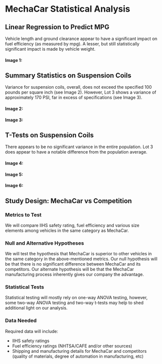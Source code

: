 # MechaCar Statistical Analysis

## Linear Regression to Predict MPG
Vehicle length and ground clearance appear to have a significant impact on fuel efficiency (as measured by mpg). A lesser, but still statistically significant impact is made by vehicle weight.

#### Image 1:

## Summary Statistics on Suspension Coils
Variance for suspension coils, overall, does not exceed the specified 100 pounds per square inch (see Image 2). However, Lot 3 shows a variance of approximately 170 PSI, far in excess of specifications (see Image 3).

#### Image 2: 

#### Image 3:

## T-Tests on Suspension Coils
There appears to be no significant variance in the entire population. Lot 3 does appear to have a notable difference from the population average.

#### Image 4:

#### Image 5:

#### Image 6:

## Study Design: MechaCar vs Competition
### Metrics to Test
We will compare IIHS safety rating, fuel efficiency and various size elements among vehicles in the same category as MechaCar. 

### Null and Alternative Hypotheses
We will test the hypothesis that MechaCar is superior to other vehicles in the same category in the above-mentioned metrics. Our null hypothesis will be that there is no significant difference between MechaCar and its competitors. Our alternate hypothesis will be that the MechaCar manufacturing process inherently gives our company the advantage.

### Statistical Tests
Statistical testing will mostly rely on one-way ANOVA testing, however, some two-way ANOVA testing and two-way t-tests may help to shed additional light on our analysis.

### Data Needed
Required data will include:
* IIHS safety ratings
* Fuel efficiency ratings (NHTSA/CAFE and/or other sources)
* Shipping and manufacturing details for MechaCar and competitors (quality of materials, degree of automation in manufacturing, etc)